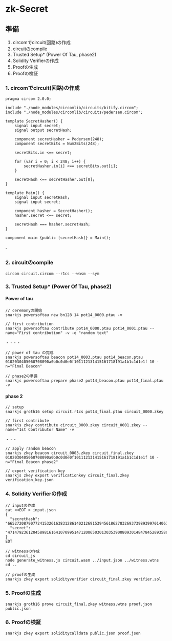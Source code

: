 # zk-Secret

## 準備

1. circomでcircuit(回路)の作成
2. circuitのcompile
3. Trusted Setup* (Power Of Tau, phase2)
4. Solidity Verifierの作成
5. Proofの生成
6. Proofの検証

### 1. circomでcircuit(回路)の作成

```
pragma circom 2.0.0;

include "./node_modules/circomlib/circuits/bitify.circom";
include "./node_modules/circomlib/circuits/pedersen.circom";

template SecretHasher() {
    signal input secret;
    signal output secretHash;

    component secretHasher = Pedersen(248);
    component secretBits = Num2Bits(248);

    secretBits.in <== secret;

    for (var i = 0; i < 248; i++) {
        secretHasher.in[i] <== secretBits.out[i];
    }

    secretHash <== secretHasher.out[0];
}

template Main() {
    signal input secretHash;
    signal input secret;

    component hasher = SecretHasher();
    hasher.secret <== secret;

    secretHash === hasher.secretHash;
}

component main {public [secretHash]} = Main();

```
-　


### 2. circuitのcompile

```
circom circuit.circom --r1cs --wasm --sym
```

### 3. Trusted Setup* (Power Of Tau, phase2)

#### Power of tau

```
// ceremonyの開始
snarkjs powersoftau new bn128 14 pot14_0000.ptau -v

// first contribution
snarkjs powersoftau contribute pot14_0000.ptau pot14_0001.ptau --name="First contribution" -v -e "random text"

・・・・

// power of tau の完成
snarkjs powersoftau beacon pot14_0003.ptau pot14_beacon.ptau 0102030405060708090a0b0c0d0e0f101112131415161718191a1b1c1d1e1f 10 -n="Final Beacon"

// phase2の準備
snarkjs powersoftau prepare phase2 pot14_beacon.ptau pot14_final.ptau -v
```

#### phase 2
```
// setup
snarkjs groth16 setup circuit.r1cs pot14_final.ptau circuit_0000.zkey

// first contribute
snarkjs zkey contribute circuit_0000.zkey circuit_0001.zkey --name="1st Contributor Name" -v

・・・

// apply random beacon
snarkjs zkey beacon circuit_0003.zkey circuit_final.zkey 0102030405060708090a0b0c0d0e0f101112131415161718191a1b1c1d1e1f 10 -n="Final Beacon phase2"

// export verification key
snarkjs zkey export verificationkey circuit_final.zkey verification_key.json

```

### 4. Solidity Verifierの作成

```
// inputの作成
cat <<EOT > input.json
{
  "secretHash": "6652720879077241532616383128614021269153945618627832693739893997014067042416",
  "secret": "47147923612045898161641070995147120065030130353900809301484784528935861854"
}
EOT

// witnessの作成
cd circuit_js
node generate_witness.js circuit.wasm ../input.json ../witness.wtns
cd ..

// proofの生成
snarkjs zkey export solidityverifier circuit_final.zkey verifier.sol
```

### 5. Proofの生成

```
snarkjs groth16 prove circuit_final.zkey witness.wtns proof.json public.json
```

### 6. Proofの検証

```
snarkjs zkey export soliditycalldata public.json proof.json
```